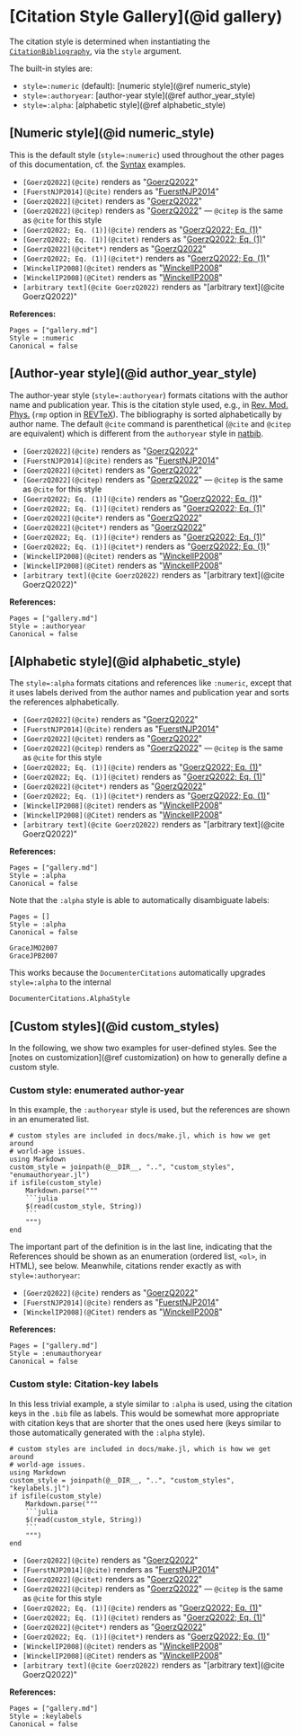 # [Citation Style Gallery](@id gallery)

The citation style is determined when instantiating the [`CitationBibliography`](@ref), via the `style` argument.

The built-in styles are:

* `style=:numeric` (default): [numeric style](@ref numeric_style)
* `style=:authoryear`: [author-year style](@ref author_year_style)
* `style=:alpha`: [alphabetic style](@ref alphabetic_style)

## [Numeric style](@id numeric_style)

This is the default style (`style=:numeric`) used throughout the other pages of this documentation, cf. the [Syntax](@ref) examples.

* `[GoerzQ2022](@cite)` renders as "[GoerzQ2022](@cite)"
* `[FuerstNJP2014](@cite)` renders as "[FuerstNJP2014](@cite)"
* `[GoerzQ2022](@citet)` renders as "[GoerzQ2022](@citet)"
* `[GoerzQ2022](@citep)` renders as "[GoerzQ2022](@citep)" — `@citep` is the same as `@cite` for this style
* `[GoerzQ2022; Eq. (1)](@cite)` renders as "[GoerzQ2022; Eq. (1)](@cite)"
* `[GoerzQ2022; Eq. (1)](@citet)` renders as "[GoerzQ2022; Eq. (1)](@citet)"
* `[GoerzQ2022](@citet*)` renders as "[GoerzQ2022](@citet*)"
* `[GoerzQ2022; Eq. (1)](@citet*)` renders as "[GoerzQ2022; Eq. (1)](@citet*)"
* `[WinckelIP2008](@citet)` renders as "[WinckelIP2008](@citet)"
* `[WinckelIP2008](@Citet)` renders as "[WinckelIP2008](@Citet)"
* `[arbitrary text](@cite GoerzQ2022)` renders as "[arbitrary text](@cite GoerzQ2022)"

**References:**

```@bibliography
Pages = ["gallery.md"]
Style = :numeric
Canonical = false
```

## [Author-year style](@id author_year_style)

The author-year style (`style=:authoryear`) formats citations with the author name and publication year. This is the citation style used, e.g., in [Rev. Mod. Phys.](https://journals.aps.org/rmp/) (`rmp` option in [REVTeX](https://www.ctan.org/tex-archive/macros/latex/contrib/revtex/auguide)). The bibliography is sorted alphabetically by author name. The default `@cite` command is parenthetical (`@cite` and `@citep` are equivalent) which is different from the `authoryear` style in [natbib](https://mirrors.rit.edu/CTAN/macros/latex/contrib/natbib/natnotes.pdf).

* `[GoerzQ2022](@cite)` renders as "[GoerzQ2022](@cite%authoryear%)"
* `[FuerstNJP2014](@cite)` renders as "[FuerstNJP2014](@cite%authoryear%)"
* `[GoerzQ2022](@citet)` renders as "[GoerzQ2022](@citet%authoryear%)"
* `[GoerzQ2022](@citep)` renders as "[GoerzQ2022](@citep%authoryear%)" — `@citep` is the same as `@cite` for this style
* `[GoerzQ2022; Eq. (1)](@cite)` renders as "[GoerzQ2022; Eq. (1)](@cite%authoryear%)"
* `[GoerzQ2022; Eq. (1)](@citet)` renders as "[GoerzQ2022; Eq. (1)](@citet%authoryear%)"
* `[GoerzQ2022](@cite*)` renders as "[GoerzQ2022](@cite*%authoryear%)"
* `[GoerzQ2022](@citet*)` renders as "[GoerzQ2022](@citet*%authoryear%)"
* `[GoerzQ2022; Eq. (1)](@cite*)` renders as "[GoerzQ2022; Eq. (1)](@cite*%authoryear%)"
* `[GoerzQ2022; Eq. (1)](@citet*)` renders as "[GoerzQ2022; Eq. (1)](@citet*%authoryear%)"
* `[WinckelIP2008](@citet)` renders as "[WinckelIP2008](@citet%authoryear%)"
* `[WinckelIP2008](@Citet)` renders as "[WinckelIP2008](@Citet%authoryear%)"
* `[arbitrary text](@cite GoerzQ2022)` renders as "[arbitrary text](@cite GoerzQ2022)"

**References:**

```@bibliography
Pages = ["gallery.md"]
Style = :authoryear
Canonical = false
```

## [Alphabetic style](@id alphabetic_style)

The `style=:alpha` formats citations and references like `:numeric`, except that it uses labels derived from the author names and publication year and sorts the references alphabetically.

* `[GoerzQ2022](@cite)` renders as "[GoerzQ2022](@cite%alpha%)"
* `[FuerstNJP2014](@cite)` renders as "[FuerstNJP2014](@cite%alpha%)"
* `[GoerzQ2022](@citet)` renders as "[GoerzQ2022](@citet%alpha%)"
* `[GoerzQ2022](@citep)` renders as "[GoerzQ2022](@citep%alpha%)" — `@citep` is the same as `@cite` for this style
* `[GoerzQ2022; Eq. (1)](@cite)` renders as "[GoerzQ2022; Eq. (1)](@cite%alpha%)"
* `[GoerzQ2022; Eq. (1)](@citet)` renders as "[GoerzQ2022; Eq. (1)](@citet%alpha%)"
* `[GoerzQ2022](@citet*)` renders as "[GoerzQ2022](@citet*%alpha%)"
* `[GoerzQ2022; Eq. (1)](@citet*)` renders as "[GoerzQ2022; Eq. (1)](@citet*%alpha%)"
* `[WinckelIP2008](@citet)` renders as "[WinckelIP2008](@citet%alpha%)"
* `[WinckelIP2008](@Citet)` renders as "[WinckelIP2008](@Citet%alpha%)"
* `[arbitrary text](@cite GoerzQ2022)` renders as "[arbitrary text](@cite GoerzQ2022)"

**References:**

```@bibliography
Pages = ["gallery.md"]
Style = :alpha
Canonical = false
```

Note that the `:alpha` style is able to automatically disambiguate labels:

```@bibliography
Pages = []
Style = :alpha
Canonical = false

GraceJMO2007
GraceJPB2007
```

This works because the `DocumenterCitations` automatically upgrades `style=:alpha` to the internal

```@docs
DocumenterCitations.AlphaStyle
```


## [Custom styles](@id custom_styles)

In the following, we show two examples for user-defined styles. See the [notes on customization](@ref customization) on how to generally define a custom style.

### Custom style: enumerated author-year

In this example, the `:authoryear` style is used, but the references are shown in an enumerated list.

~~~@eval
# custom styles are included in docs/make.jl, which is how we get around
# world-age issues.
using Markdown
custom_style = joinpath(@__DIR__, "..", "custom_styles", "enumauthoryear.jl")
if isfile(custom_style)
    Markdown.parse("""
    ```julia
    $(read(custom_style, String))
    ```
    """)
end
~~~

The important part of the definition is in the last line, indicating that the References should be shown as an enumeration (ordered list, `<ol>`, in HTML), see below. Meanwhile, citations render exactly as with `style=:authoryear`:

* `[GoerzQ2022](@cite)` renders as "[GoerzQ2022](@cite%enumauthoryear%)"
* `[FuerstNJP2014](@cite)` renders as "[FuerstNJP2014](@cite%enumauthoryear%)"
* `[WinckelIP2008](@Citet)` renders as "[WinckelIP2008](@Citet%enumauthoryear%)"

**References:**

```@bibliography
Pages = ["gallery.md"]
Style = :enumauthoryear
Canonical = false
```

### Custom style: Citation-key labels

In this less trivial example, a style similar to `:alpha` is used, using the citation keys in the `.bib` file as labels. This would be somewhat more appropriate with citation keys that are shorter that the ones used here (keys similar to those automatically generated with the `:alpha` style).

~~~@eval
# custom styles are included in docs/make.jl, which is how we get around
# world-age issues.
using Markdown
custom_style = joinpath(@__DIR__, "..", "custom_styles", "keylabels.jl")
if isfile(custom_style)
    Markdown.parse("""
    ```julia
    $(read(custom_style, String))
    ```
    """)
end
~~~

* `[GoerzQ2022](@cite)` renders as "[GoerzQ2022](@cite%keylabels%)"
* `[FuerstNJP2014](@cite)` renders as "[FuerstNJP2014](@cite%keylabels%)"
* `[GoerzQ2022](@citet)` renders as "[GoerzQ2022](@citet%keylabels%)"
* `[GoerzQ2022](@citep)` renders as "[GoerzQ2022](@citep%keylabels%)" — `@citep` is the same as `@cite` for this style
* `[GoerzQ2022; Eq. (1)](@cite)` renders as "[GoerzQ2022; Eq. (1)](@cite%keylabels%)"
* `[GoerzQ2022; Eq. (1)](@citet)` renders as "[GoerzQ2022; Eq. (1)](@citet%keylabels%)"
* `[GoerzQ2022](@citet*)` renders as "[GoerzQ2022](@citet*%keylabels%)"
* `[GoerzQ2022; Eq. (1)](@citet*)` renders as "[GoerzQ2022; Eq. (1)](@citet*%keylabels%)"
* `[WinckelIP2008](@citet)` renders as "[WinckelIP2008](@citet%keylabels%)"
* `[WinckelIP2008](@Citet)` renders as "[WinckelIP2008](@Citet%keylabels%)"
* `[arbitrary text](@cite GoerzQ2022)` renders as "[arbitrary text](@cite GoerzQ2022)"

**References:**

```@bibliography
Pages = ["gallery.md"]
Style = :keylabels
Canonical = false
```
